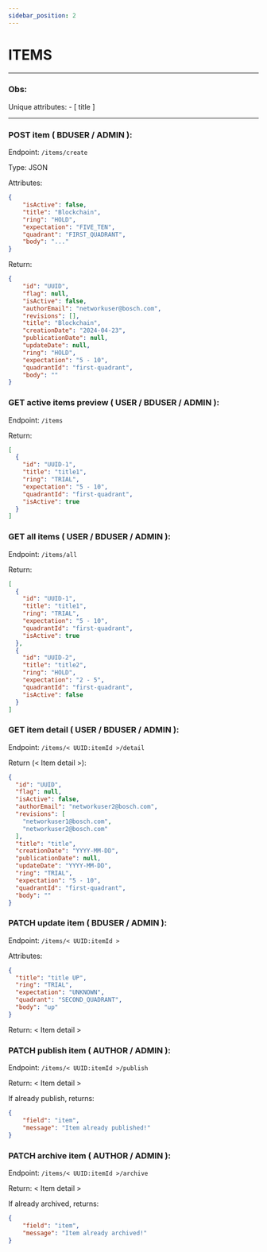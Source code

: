 ```yaml
---
sidebar_position: 2
---
```

# ITEMS

___
### Obs:

Unique attributes:
    - [ title ]
___

### POST item ( BDUSER / ADMIN ):
Endpoint: `/items/create`

Type: JSON

Attributes:

```json
{
    "isActive": false,
    "title": "Blockchain",
    "ring": "HOLD",
    "expectation": "FIVE_TEN",
    "quadrant": "FIRST_QUADRANT",
    "body": "..."
}
```

Return:
```json
{
    "id": "UUID",
    "flag": null,
    "isActive": false,
    "authorEmail": "networkuser@bosch.com",
    "revisions": [],
    "title": "Blockchain",
    "creationDate": "2024-04-23",
    "publicationDate": null,
    "updateDate": null,
    "ring": "HOLD",
    "expectation": "5 - 10",
    "quadrantId": "first-quadrant",
    "body": ""
}
```


### GET active items preview ( USER / BDUSER / ADMIN ):
Endpoint: `/items`

Return:
```json
[
  {
    "id": "UUID-1",
    "title": "title1",
    "ring": "TRIAL",
    "expectation": "5 - 10",
    "quadrantId": "first-quadrant",
    "isActive": true
  }
]
```


### GET all items ( USER / BDUSER / ADMIN ):
Endpoint: `/items/all`

Return:
```json
[
  {
    "id": "UUID-1",
    "title": "title1",
    "ring": "TRIAL",
    "expectation": "5 - 10",
    "quadrantId": "first-quadrant",
    "isActive": true
  },
  {
    "id": "UUID-2",
    "title": "title2",
    "ring": "HOLD",
    "expectation": "2 - 5",
    "quadrantId": "first-quadrant",
    "isActive": false
  }
]
```


### GET item detail ( USER / BDUSER / ADMIN ):
Endpoint: `/items/< UUID:itemId >/detail`

Return (< Item detail >):
```json
{
  "id": "UUID",
  "flag": null,
  "isActive": false,
  "authorEmail": "networkuser2@bosch.com",
  "revisions": [
    "networkuser1@bosch.com",
    "networkuser2@bosch.com"
  ],
  "title": "title",
  "creationDate": "YYYY-MM-DD",
  "publicationDate": null,
  "updateDate": "YYYY-MM-DD",
  "ring": "TRIAL",
  "expectation": "5 - 10",
  "quadrantId": "first-quadrant",
  "body": ""
}
```


### PATCH update item ( BDUSER / ADMIN ):
Endpoint: `/items/< UUID:itemId >`

Attributes:
```json
{
  "title": "title UP",
  "ring": "TRIAL",
  "expectation": "UNKNOWN",
  "quadrant": "SECOND_QUADRANT",
  "body": "up"
}
```

Return: < Item detail >


### PATCH publish item ( AUTHOR / ADMIN ):
Endpoint: `/items/< UUID:itemId >/publish`

Return: < Item detail >

If already publish, returns: 
```json
{
    "field": "item",
    "message": "Item already published!"
}
```


### PATCH archive item ( AUTHOR / ADMIN ):
Endpoint: `/items/< UUID:itemId >/archive`

Return: < Item detail >

If already archived, returns:
```json
{
    "field": "item",
    "message": "Item already archived!"
}
```